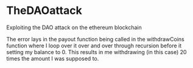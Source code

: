 # TheDAOattack
Exploiting the DAO attack on the ethereum blockchain

The error lays in the payout function being called in the withdrawCoins function where I loop over it over and over through recursion before it setting my balance to 0.
This results in me withdrawing (in this case) 20 times the amount I was supposed to.
